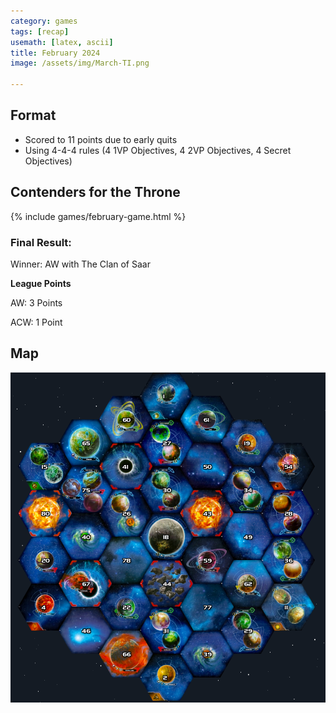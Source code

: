 ```yaml
---
category: games
tags: [recap]
usemath: [latex, ascii]
title: February 2024
image: /assets/img/March-TI.png

---
```



## Format
* Scored to 11 points due to early quits
* Using 4-4-4 rules (4 1VP Objectives, 4 2VP Objectives, 4 Secret Objectives)

## Contenders for the Throne
{% include games/february-game.html %}

### Final Result:
Winner: AW with The Clan of Saar

**League Points**

AW: 3 Points

ACW: 1 Point

## Map
<img src="/images/feb-game/feb-map.png" class="map">

